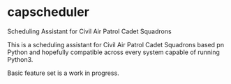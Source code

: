 # capscheduler
Scheduling Assistant for Civil Air Patrol Cadet Squadrons

This is a scheduling assistant for Civil Air Patrol Cadet Squadrons based pn Python and hopefully compatible across every system capable of running Python3.

Basic feature set is a work in progress.